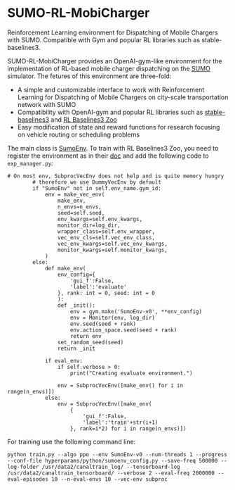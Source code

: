# SUMO-RL-MobiCharger
Reinforcement Learning environment for Dispatching of Mobile Chargers with SUMO. Compatible with Gym and popular RL libraries such as stable-baselines3.

<!-- start intro -->

SUMO-RL-MobiCharger provides an OpenAI-gym-like environment for the implementation of RL-based mobile charger dispatching on the [SUMO](https://github.com/eclipse/sumo) simulator. The fetures of this environment are three-fold:

- A simple and customizable interface to work with Reinforcement Learning for Dispatching of Mobile Chargers on city-scale transportation network with SUMO
- Compatibility with OpenAI-gym and popular RL libraries such as [stable-baselines3](https://github.com/DLR-RM/stable-baselines3) and [RL Baselines3 Zoo](https://github.com/DLR-RM/rl-baselines3-zoo)
- Easy modification of state and reward functions for research focusing on vehicle routing or scheduling problems

The main class is [SumoEnv](https://github.com/liyan2015/SUMO-RL-MobiCharger/blob/main/canalenv/envs/canalenv_gym.py). To train with RL Baselines3 Zoo, you need to register the environment as in their [doc](https://rl-baselines3-zoo.readthedocs.io/en/master/guide/custom_env.html) and add the following code to ```exp_manager.py```:

```
# On most env, SubprocVecEnv does not help and is quite memory hungry
        # therefore we use DummyVecEnv by default
        if "SumoEnv" not in self.env_name.gym_id:
            env = make_vec_env(
                make_env,
                n_envs=n_envs,
                seed=self.seed,
                env_kwargs=self.env_kwargs,
                monitor_dir=log_dir,
                wrapper_class=self.env_wrapper,
                vec_env_cls=self.vec_env_class,
                vec_env_kwargs=self.vec_env_kwargs,
                monitor_kwargs=self.monitor_kwargs,
            )
        else:
            def make_env(
                env_config={
                    'gui_f':False, 
                    'label':'evaluate'
                }, rank: int = 0, seed: int = 0
                ):
                def _init():
                    env = gym.make('SumoEnv-v0', **env_config)
                    env = Monitor(env, log_dir)
                    env.seed(seed + rank)
                    env.action_space.seed(seed + rank)
                    return env
                set_random_seed(seed)
                return _init
            
            if eval_env:
                if self.verbose > 0:
                    print("Creating evaluate environment.")
                    
                env = SubprocVecEnv([make_env() for i in range(n_envs)])
            else:
                env = SubprocVecEnv([make_env(
                    {
                        'gui_f':False, 
                        'label':'train'+str(i+1)
                    }, rank=i*2) for i in range(n_envs)])
```

For training use the following command line:
  
```
python train.py --algo ppo --env SumoEnv-v0 --num-threads 1 --progress --conf-file hyperparams/python/sumoenv_config.py --save-freq 500000 --log-folder /usr/data2/canaltrain_log/ --tensorboard-log /usr/data2/canaltrain_tensorboard/ --verbose 2 --eval-freq 2000000 --eval-episodes 10 --n-eval-envs 10 --vec-env subproc
```


<!-- end intro -->